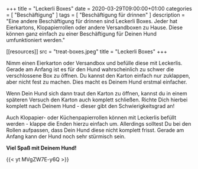 +++
title =  "Leckerli Boxes"
date = 2020-03-29T09:00:00+01:00
categories = [
    "Beschäftigung"
]
tags = [
    "Beschäftigung für drinnen"
]
description = "Eine andere Beschäftigung für drinnen sind Leckerli Boxes. Jeder hat Eierkartons, Klopapierrollen oder andere Versandboxen zu Hause. Diese können ganz einfach zu einer Beschäftigung für Deinen Hund umfunktioniert werden."

[[resources]]
  src = "treat-boxes.jpeg"
  title = "Leckerli Boxes"
+++

Nimm einen Eierkarton oder Versandbox und befülle diese mit Leckerlis. Gerade am Anfang ist es für den Hund wahrscheinlich zu schwer die verschlossene Box zu öffnen. Du kannst den Karton einfach nur zuklappen, aber nicht fest zu machen. Dies macht es Deinem Hund erstmal einfacher.

Wenn Dein Hund sich dann traut den Karton zu öffnen, kannst du in einem späteren Versuch den Karton auch komplett schließen. Richte Dich hierbei komplett nach Deinem Hund - dieser gibt den Schwierigkeitsgrad an!

Auch Klopapier- oder Küchenpapierrollen können mit Leckerlis befüllt werden - klappe die Enden hierzu einfach um. Allerdings solltest Du bei den Rollen aufpassen, dass Dein Hund diese nicht komplett frisst. Gerade am Anfang kann der Hund noch sehr stürmisch sein.

**Viel Spaß mit Deinem Hund!**

{{< yt MVgZW7E-y6Q >}}
